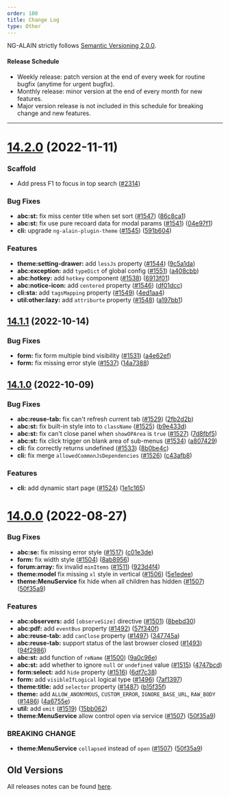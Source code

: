 ```yaml
---
order: 100
title: Change Log
type: Other
---
```


NG-ALAIN strictly follows [Semantic Versioning 2.0.0](http://semver.org/lang/zh-CN/).

#### Release Schedule

* Weekly release: patch version at the end of every week for routine bugfix (anytime for urgent bugfix).
* Monthly release: minor version at the end of every month for new features.
* Major version release is not included in this schedule for breaking change and new features.

---

# [14.2.0](https://github.com/ng-alain/delon/compare/14.1.1...14.2.0) (2022-11-11)

### Scaffold

* Add press F1 to focus in top search ([#2314](https://github.com/ng-alain/ng-alain/pull/2314))

### Bug Fixes

* **abc:st:** fix miss center title when set sort ([#1547](https://github.com/ng-alain/delon/issues/1547)) ([86c8ca1](https://github.com/ng-alain/delon/commit/86c8ca188f4398c30b69877b8c8874ad5b71d096))
* **abc:st:** fix use pure recoard data for modal params ([#1541](https://github.com/ng-alain/delon/issues/1541)) ([04e97f1](https://github.com/ng-alain/delon/commit/04e97f1aa1fbc4e883bea8c8abdde462f068df95))
* **cli:** upgrade `ng-alain-plugin-theme` ([#1545](https://github.com/ng-alain/delon/issues/1545)) ([591b604](https://github.com/ng-alain/delon/commit/591b60493d777e10bfd1b820d02b3f3151ff29fd))

### Features

* **theme:setting-drawer:** add `lessJs` property ([#1544](https://github.com/ng-alain/delon/issues/1544)) ([9c5a1da](https://github.com/ng-alain/delon/commit/9c5a1da6b84e786ee7ba0051bebd6effb10ef083))
* **abc:exception:** add `typeDict` of global config ([#1551](https://github.com/ng-alain/delon/issues/1551)) ([a408cbb](https://github.com/ng-alain/delon/commit/a408cbb0b5724221d9f9540c28226986ba43502d))
* **abc:hotkey:** add `hotkey` component ([#1538](https://github.com/ng-alain/delon/issues/1538)) ([6913f01](https://github.com/ng-alain/delon/commit/6913f01f00f06c778cf454a8662fb48231c04377))
* **abc:notice-icon:** add `centered` property ([#1546](https://github.com/ng-alain/delon/issues/1546)) ([df01dcc](https://github.com/ng-alain/delon/commit/df01dcc6c51e8bf6a13cfa1bf1a51f691ae87a7d))
* **cli:sta:** add `tagsMapping` property ([#1549](https://github.com/ng-alain/delon/issues/1549)) ([4ed1aa4](https://github.com/ng-alain/delon/commit/4ed1aa4c677ebc572c6df1337a75e29c76d869ae))
* **util:other:lazy:** add `attriburte` property ([#1548](https://github.com/ng-alain/delon/issues/1548)) ([a197bb1](https://github.com/ng-alain/delon/commit/a197bb1453b72b5645878dedd55f17d3436f93ae))


## [14.1.1](https://github.com/ng-alain/delon/compare/14.1.0...14.1.1) (2022-10-14)

### Bug Fixes

* **form:** fix form multiple bind visibility ([#1531](https://github.com/ng-alain/delon/issues/1531)) ([a4e62ef](https://github.com/ng-alain/delon/commit/a4e62ef49b31f42beb850eb02aa53de536165df8))
* **form:** fix missing error style ([#1537](https://github.com/ng-alain/delon/issues/1537)) ([14a7388](https://github.com/ng-alain/delon/commit/14a7388443805ed1f06e2ed81008ab51547e4c75))


## [14.1.0](https://github.com/ng-alain/delon/compare/14.0.0...14.0.1) (2022-10-09)

### Bug Fixes

* **abc:reuse-tab:** fix can't refresh current tab ([#1529](https://github.com/ng-alain/delon/issues/1529)) ([2fb2d2b](https://github.com/ng-alain/delon/commit/2fb2d2b3af7c10255c0f0b4c82a823cee6c2c1d9))
* **abc:st:** fix built-in style into to `className` ([#1525](https://github.com/ng-alain/delon/issues/1525)) ([b9e433d](https://github.com/ng-alain/delon/commit/b9e433da4a5d9fc0e88e5707753be4a8a3821a61))
* **abc:st:** fix can't close panel when `showOPArea` is `true` ([#1527](https://github.com/ng-alain/delon/issues/1527)) ([7d8fbf5](https://github.com/ng-alain/delon/commit/7d8fbf56e369cb58ef189f5df41f8020369ca8b9))
* **abc:st:** fix click trigger on blank area of sub-menus ([#1534](https://github.com/ng-alain/delon/issues/1534)) ([a807429](https://github.com/ng-alain/delon/commit/a80742910dfd1e4ce1e9c184469e49422ffb1a63))
* **cli:** fix correctly returns undefined ([#1533](https://github.com/ng-alain/delon/issues/1533)) ([8b0be4c](https://github.com/ng-alain/delon/commit/8b0be4ca90b28a311262e000a27d5180015ce533))
* **cli:** fix merge `allowedCommonJsDependencies` ([#1526](https://github.com/ng-alain/delon/issues/1526)) ([c43afb8](https://github.com/ng-alain/delon/commit/c43afb837e2619d1d92067c3fce78234ad5c814e))

### Features

* **cli:** add dynamic start page ([#1524](https://github.com/ng-alain/delon/issues/1524)) ([1e1c165](https://github.com/ng-alain/delon/commit/1e1c165c97a3ebef427a8558f474366bac75651f))


# [14.0.0](https://github.com/ng-alain/delon/compare/13.5.2...14.0.0) (2022-08-27)

### Bug Fixes

* **abc:se:** fix missing error style ([#1517](https://github.com/ng-alain/delon/issues/1517)) ([c01e3de](https://github.com/ng-alain/delon/commit/c01e3de016a3beaf241c2d94b2e034b71b7b60d9))
* **form:** fix width style ([#1504](https://github.com/ng-alain/delon/issues/1504)) ([8ab8956](https://github.com/ng-alain/delon/commit/8ab89562255b561f2582f85ef9aa81b69e754e88))
* **forum:array:** fix invalid `minItems` ([#1511](https://github.com/ng-alain/delon/issues/1511)) ([923d4f4](https://github.com/ng-alain/delon/commit/923d4f40c4ee43a17e159f95e355478aaeb6cf6b))
* **theme:model** fix missing `xl` style in vertical ([#1506](https://github.com/ng-alain/delon/issues/1506)) ([5e1edee](https://github.com/ng-alain/delon/commit/5e1edeef6c8123b6a730006db337501b086cb874))
* **theme:MenuService** fix hide when all children has hidden ([#1507](https://github.com/ng-alain/delon/issues/1507)) ([50f35a9](https://github.com/ng-alain/delon/commit/50f35a96120c7fca746bf4b4795d93e4ee78535e))

### Features

* **abc:observers:** add `[observeSize]` directive ([#1501](https://github.com/ng-alain/delon/issues/1501)) ([8bebd30](https://github.com/ng-alain/delon/commit/8bebd30e7d32a8a2c5068a787b993a28330fd3f1))
* **abc:pdf:** add `eventBus` property ([#1492](https://github.com/ng-alain/delon/issues/1492)) ([57f340f](https://github.com/ng-alain/delon/commit/57f340f497451e3548893fe6cf2726a349a46735))
* **abc:reuse-tab:** add `canClose` property ([#1497](https://github.com/ng-alain/delon/issues/1497)) ([347745a](https://github.com/ng-alain/delon/commit/347745ae2f7faa0c6a3780b62a422021fa424b7c))
* **abc:reuse-tab:** support status of the last browser closed ([#1493](https://github.com/ng-alain/delon/issues/1493)) ([94f2986](https://github.com/ng-alain/delon/commit/94f2986413a01ab658c861866d77cc529a4c5e0d))
* **abc:st:** add function of `reName` ([#1500](https://github.com/ng-alain/delon/issues/1500)) ([9a0c96e](https://github.com/ng-alain/delon/commit/9a0c96eed22436a566221943fe01dfa520bbbccf))
* **abc:st:** add whether to ignore `null` or `undefined` value ([#1515](https://github.com/ng-alain/delon/issues/1515)) ([4747bcd](https://github.com/ng-alain/delon/commit/4747bcdc476ee819bc229b52823fed1f5349be67))
* **form:select:** add `hide` property ([#1516](https://github.com/ng-alain/delon/issues/1516)) ([6df7c38](https://github.com/ng-alain/delon/commit/6df7c389b505a71667f71b96d05e818676172537))
* **form:** add `visibleIfLogical` logical type ([#1496](https://github.com/ng-alain/delon/issues/1496)) ([7af1397](https://github.com/ng-alain/delon/commit/7af13975d93a856fcbb5195bd9da3d2cf0fddf68))
* **theme:title:** add `selector` property ([#1487](https://github.com/ng-alain/delon/issues/1487)) ([b15f35f](https://github.com/ng-alain/delon/commit/b15f35f6603402595c59ec1b8b38703c4c4da2aa))
* **theme:** add `ALLOW_ANONYMOUS`, `CUSTOM_ERROR`, `IGNORE_BASE_URL`, `RAW_BODY` ([#1486](https://github.com/ng-alain/delon/issues/1486)) ([4a6755e](https://github.com/ng-alain/delon/commit/4a6755ef078275ee3ae4cd996570cd9259ab5aec))
* **util:** add `omit` ([#1519](https://github.com/ng-alain/delon/issues/1519)) ([15bb062](https://github.com/ng-alain/delon/commit/15bb062240d282e7635bea90cdff31d732618d40))
* **theme:MenuService** allow control open via service ([#1507](https://github.com/ng-alain/delon/issues/1507)) ([50f35a9](https://github.com/ng-alain/delon/commit/50f35a96120c7fca746bf4b4795d93e4ee78535e))

### BREAKING CHANGE

* **theme:MenuService** `collapsed` instead of `open` ([#1507](https://github.com/ng-alain/delon/issues/1507)) ([50f35a9](https://github.com/ng-alain/delon/commit/50f35a96120c7fca746bf4b4795d93e4ee78535e))

## Old Versions

All releases notes can be found [here](https://github.com/ng-alain/ng-alain/releases).
